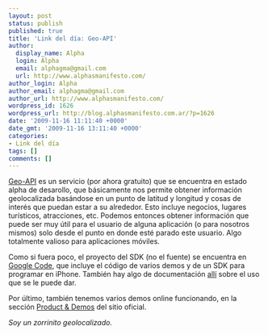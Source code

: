 ```yaml
---
layout: post
status: publish
published: true
title: 'Link del día: Geo-API'
author:
  display_name: Alpha
  login: Alpha
  email: alphagma@gmail.com
  url: http://www.alphasmanifesto.com/
author_login: Alpha
author_email: alphagma@gmail.com
author_url: http://www.alphasmanifesto.com/
wordpress_id: 1626
wordpress_url: http://blog.alphasmanifesto.com.ar/?p=1626
date: '2009-11-16 11:11:40 +0000'
date_gmt: '2009-11-16 13:11:40 +0000'
categories:
- Link del día
tags: []
comments: []
---
```


[Geo-API](http://geoapi.com/) es un servicio (por ahora gratuito) que se encuentra en estado alpha de desarollo, que básicamente nos permite obtener información geolocalizada basándose en un punto de latitud y longitud y cosas de interés que puedan estar a su alrededor. Esto incluye negocios, lugares turísticos, atracciones, etc. Podemos entonces obtener información que puede ser muy útil para el usuario de alguna aplicación (o para nosotros mismos) solo desde el punto en donde esté parado este usuario. Algo totalmente valioso para aplicaciones móviles.

Como si fuera poco, el proyecto del SDK (no el fuente) se encuentra en [Google Code](http://code.google.com/p/geo-api/), que incluye el código de varios demos y de un SDK para programar en iPhone. También hay algo de documentación [allí](http://code.google.com/p/geo-api/w/list) sobre el uso que se le puede dar.

Por último, también tenemos varios demos online funcionando, en la sección [Product &amp; Demos](http://geoapi.com/product.html) del sitio oficial.

_Soy un zorrinito geolocalizado._
